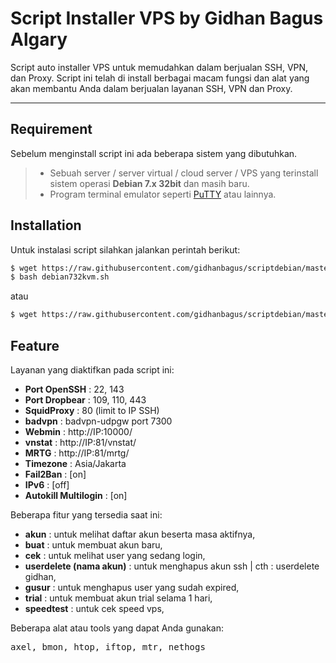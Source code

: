 Script Installer VPS by Gidhan Bagus Algary
===================

Script auto installer VPS untuk memudahkan dalam berjualan SSH, VPN, dan Proxy. Script ini telah di install berbagai macam fungsi dan alat yang akan membantu Anda dalam berjualan layanan SSH, VPN dan Proxy.

----------

Requirement
-------------

Sebelum menginstall script ini ada beberapa sistem yang dibutuhkan.

> - Sebuah server / server virtual / cloud server / VPS yang terinstall sistem operasi **Debian 7.x 32bit** dan masih baru.
> - Program terminal emulator seperti [PuTTY](http://www.putty.org/) atau lainnya.

Installation
-------------
Untuk instalasi script silahkan jalankan perintah berikut:
```sh
$ wget https://raw.githubusercontent.com/gidhanbagus/scriptdebian/master/debian732kvm.sh
$ bash debian732kvm.sh
```
atau

```sh
$ wget https://raw.githubusercontent.com/gidhanbagus/scriptdebian/master/debian732kvm.sh && bash debian732kvm.sh
```
Feature
-------------

Layanan yang diaktifkan pada script ini:

 - **Port OpenSSH** : 22, 143
 - **Port Dropbear** : 109, 110, 443
 - **SquidProxy**    : 80 (limit to IP SSH)
 - **badvpn**   : badvpn-udpgw port 7300
 - **Webmin**   : http://IP:10000/
 - **vnstat**   : http://IP:81/vnstat/
 - **MRTG**     : http://IP:81/mrtg/
 - **Timezone** : Asia/Jakarta
 - **Fail2Ban** : [on]
 - **IPv6**     : [off]
 - **Autokill Multilogin**     : [on]

Beberapa fitur yang tersedia saat ini:

 - **akun** : untuk melihat daftar akun beserta masa aktifnya,
 - **buat** : untuk membuat akun baru,
 - **cek** : untuk melihat user yang sedang login,
 - **userdelete (nama akun)** : untuk menghapus akun ssh | cth : userdelete gidhan,
 - **gusur** : untuk menghapus user yang sudah expired,
 - **trial** : untuk membuat akun trial selama 1 hari,
 - **speedtest** : untuk cek speed vps,

Beberapa alat atau tools yang dapat Anda gunakan:
<pre>axel, bmon, htop, iftop, mtr, nethogs</pre>
